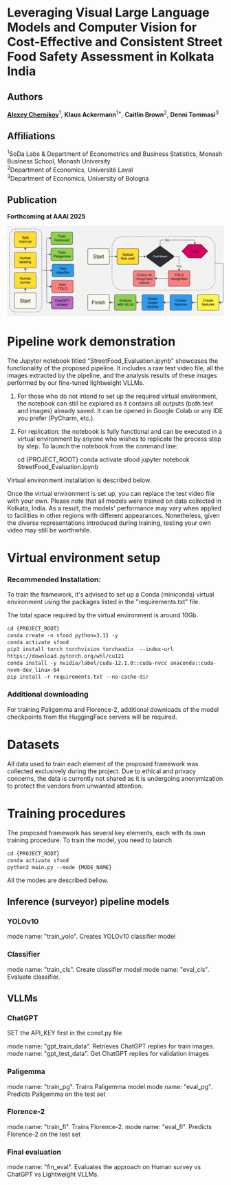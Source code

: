 # Leveraging Visual Large Language Models and Computer Vision for Cost-Effective and Consistent Street Food Safety Assessment in Kolkata India

## Authors
[**Alexey Chernikov**](https://www.linkedin.com/in/alexey-chernikov-a739b173/)<sup>1</sup>, **Klaus Ackermann**<sup>1*</sup>, **Caitlin Brown**<sup>2</sup>, **Denni Tommasi**<sup>3</sup>

## Affiliations
<sup>1</sup>SoDa Labs & Department of Econometrics and Business Statistics, Monash Business School, Monash University  
<sup>2</sup>Department of Economics, Université Laval  
<sup>3</sup>Department of Economics, University of Bologna  

## Publication
**Forthcoming at AAAI 2025**

![alt text](./pipeline.jpg)


# Pipeline work demonstration
The Jupyter notebook titled "StreetFood_Evaluation.ipynb" showcases the functionality of the proposed pipeline. 
It includes a raw test video file, all the images extracted by the pipeline, and the analysis results of these images performed by our fine-tuned lightweight VLLMs.

1. For those who do not intend to set up the required virtual environment, the notebook can still be explored as it contains all outputs (both text and images) already saved. It can be opened in Google Colab or any IDE you prefer (PyCharm, etc.).

2. For replication: the notebook is fully functional and can be executed in a virtual environment by anyone who wishes to replicate the process step by step.
To launch the notebook from the command line:


    cd {PROJECT_ROOT}
    conda activate sfood
    jupyter notebook StreetFood_Evaluation.ipynb 

Virtual environment installation is described below.

Once the virtual environment is set up, you can replace the test video file with your own. 
Please note that all models were trained on data collected in Kolkata, India. 
As a result, the models' performance may vary when applied to facilities in other regions with different appearances. 
Nonetheless, given the diverse representations introduced during training, testing your own video may still be worthwhile.

# Virtual environment setup
### Recommended Installation:
To train the framework, it's advised to set up a Conda (miniconda) virtual environment using the packages listed in the "requirements.txt" file.

The total space required by the virtual environment is around 10Gb.  

    cd {PROJECT_ROOT}
    conda create -n sfood python=3.11 -y
    conda activate sfood
    pip3 install torch torchvision torchaudio  --index-url https://download.pytorch.org/whl/cu121
    conda install -y nvidia/label/cuda-12.1.0::cuda-nvcc anaconda::cuda-nvvm-dev_linux-64
    pip install -r requirements.txt --no-cache-dir


### Additional downloading
For training Paligemma and Florence-2, additional downloads of the model checkpoints from the HuggingFace servers will be required.

# Datasets
All data used to train each element of the proposed framework was collected exclusively during the project. 
Due to ethical and privacy concerns, the data is currently not shared as it is undergoing anonymization to protect the vendors from unwanted attention. 



# Training procedures
The proposed framework has several key elements, each with its own training procedure.
To train the model, you need to launch

    cd {PROJECT_ROOT}
    conda activate sfood
    python3 main.py --mode {MODE_NAME}

All the modes are described bellow. 
## Inference (surveyor) pipeline models
### YOLOv10
mode name: "train_yolo". Creates YOLOv10 classifier model

### Classifier
mode name: "train_cls". Create classifier model
mode name: "eval_cls". Evaluate classifier.

## VLLMs
### ChatGPT
SET the API_KEY first in the const.py file

mode name: "gpt_train_data". Retrieves ChatGPT replies for train images.
mode name: "gpt_test_data". Get ChatGPT replies for validation images

### Paligemma
mode name: "train_pg". Trains Paligemma model
mode name: "eval_pg". Predicts Paligemma on the test set

### Florence-2
mode name: "train_fl". Trains Florence-2.
mode name: "eval_fl". Predicts Florence-2 on the test set

### Final evaluation
mode name: "fin_eval". Evaluates the approach on Human survey vs ChatGPT vs Lightweight VLLMs.






